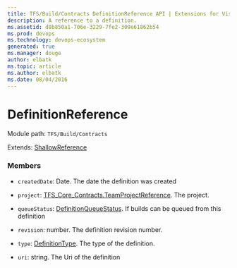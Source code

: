 ```yaml
---
title: TFS/Build/Contracts DefinitionReference API | Extensions for Visual Studio Team Services
description: A reference to a definition.
ms.assetid: d8b850a1-706e-3229-7fe2-309e61862b54
ms.prod: devops
ms.technology: devops-ecosystem
generated: true
ms.manager: douge
author: elbatk
ms.topic: article
ms.author: elbatk
ms.date: 08/04/2016
---
```


# DefinitionReference

Module path: `TFS/Build/Contracts`

Extends: [ShallowReference](./ShallowReference.md)

### Members

* `createdDate`: Date. The date the definition was created

* `project`: [TFS_Core_Contracts.TeamProjectReference](../../../TFS/Core/Contracts/TeamProjectReference.md). The project.

* `queueStatus`: [DefinitionQueueStatus](./DefinitionQueueStatus.md). If builds can be queued from this definition

* `revision`: number. The definition revision number.

* `type`: [DefinitionType](./DefinitionType.md). The type of the definition.

* `uri`: string. The Uri of the definition


